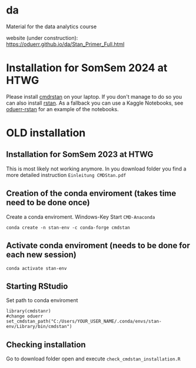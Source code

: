 # da
Material for the data analytics course

website (under construction): https://oduerr.github.io/da/Stan_Primer_Full.html

# Installation for SomSem 2024 at HTWG
Please install [cmdrstan](https://mc-stan.org/cmdstanr/) on your laptop. 
If you don't manage to do so you can also install [rstan](https://mc-stan.org/users/interfaces/rstan). As a fallback 
you can use a Kaggle Notebooks, see [oduerr-rstan](https://www.kaggle.com/code/oduerr/oduerr-rstan) for an example of the notebooks.


# OLD installation

## Installation for SomSem 2023 at HTWG
This is most likely not working anymore. 
In you download folder you find a more detailed instruction `Einleitung CMDStan.pdf`

## Creation of the conda enviroment (takes time need to be done once)
Create a conda enviroment. Windows-Key Start `CMD-Anaconda`  
```
conda create -n stan-env -c conda-forge cmdstan
```

## Activate conda enviroment (needs to be done for each new session)

```
conda activate stan-env
```

## Starting RStudio
Set path to conda enviroment 
```
library(cmdstanr)
#change oduerr
set_cmdstan_path("C:/Users/YOUR_USER_NAME/.conda/envs/stan-env/Library/bin/cmdstan") 
```

## Checking installation

Go to download folder open and execute `check_cmdstan_installation.R`


